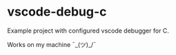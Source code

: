 # vscode-debug-c

Example project with configured vscode debugger for C.

Works on my machine ¯\_(ツ)_/¯
